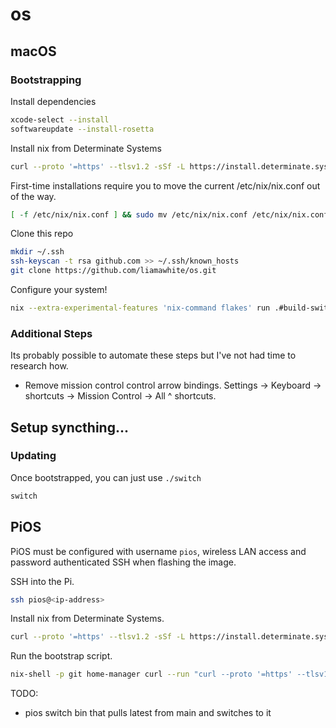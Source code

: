 # os

## macOS

### Bootstrapping

Install dependencies

```sh
xcode-select --install
softwareupdate --install-rosetta
```

Install nix from Determinate Systems

```sh
curl --proto '=https' --tlsv1.2 -sSf -L https://install.determinate.systems/nix | sh -s -- install --determinate
```

First-time installations require you to move the current /etc/nix/nix.conf out of the way.

```sh
[ -f /etc/nix/nix.conf ] && sudo mv /etc/nix/nix.conf /etc/nix/nix.conf.before-nix-darwin
```

Clone this repo

```sh
mkdir ~/.ssh
ssh-keyscan -t rsa github.com >> ~/.ssh/known_hosts
git clone https://github.com/liamawhite/os.git
```

Configure your system!

```sh
nix --extra-experimental-features 'nix-command flakes' run .#build-switch
```

### Additional Steps

Its probably possible to automate these steps but I've not had time to research how.

- Remove mission control control arrow bindings. Settings -> Keyboard -> shortcuts -> Mission Control -> All ^<direction> shortcuts. 

## Setup syncthing...

### Updating

Once bootstrapped, you can just use `./switch`

```sh
switch
```

## PiOS

PiOS must be configured with username `pios`, wireless LAN access and password authenticated SSH when flashing the image.

SSH into the Pi.

```sh 
ssh pios@<ip-address>
```

Install nix from Determinate Systems.

```sh
curl --proto '=https' --tlsv1.2 -sSf -L https://install.determinate.systems/nix | sh -s -- install --determinate
```

Run the bootstrap script.

```sh
nix-shell -p git home-manager curl --run "curl --proto '=https' --tlsv1.2 -sSf -L https://raw.githubusercontent.com/liamawhite/os/refs/heads/main/bootstrap/pios.sh | sh -s"
```

TODO:
- pios switch bin that pulls latest from main and switches to it


